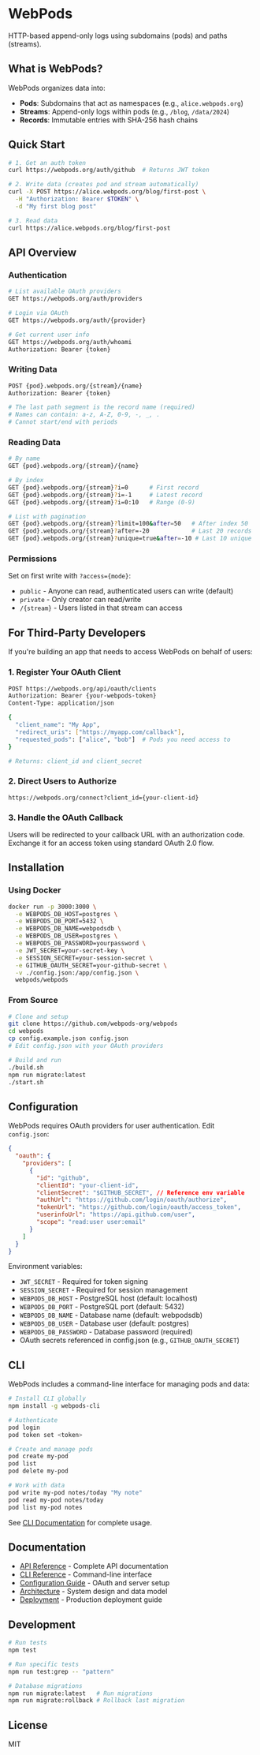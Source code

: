 # WebPods

HTTP-based append-only logs using subdomains (pods) and paths (streams).

## What is WebPods?

WebPods organizes data into:

- **Pods**: Subdomains that act as namespaces (e.g., `alice.webpods.org`)
- **Streams**: Append-only logs within pods (e.g., `/blog`, `/data/2024`)
- **Records**: Immutable entries with SHA-256 hash chains

## Quick Start

```bash
# 1. Get an auth token
curl https://webpods.org/auth/github  # Returns JWT token

# 2. Write data (creates pod and stream automatically)
curl -X POST https://alice.webpods.org/blog/first-post \
  -H "Authorization: Bearer $TOKEN" \
  -d "My first blog post"

# 3. Read data
curl https://alice.webpods.org/blog/first-post
```

## API Overview

### Authentication

```bash
# List available OAuth providers
GET https://webpods.org/auth/providers

# Login via OAuth
GET https://webpods.org/auth/{provider}

# Get current user info
GET https://webpods.org/auth/whoami
Authorization: Bearer {token}
```

### Writing Data

```bash
POST {pod}.webpods.org/{stream}/{name}
Authorization: Bearer {token}

# The last path segment is the record name (required)
# Names can contain: a-z, A-Z, 0-9, -, _, .
# Cannot start/end with periods
```

### Reading Data

```bash
# By name
GET {pod}.webpods.org/{stream}/{name}

# By index
GET {pod}.webpods.org/{stream}?i=0      # First record
GET {pod}.webpods.org/{stream}?i=-1     # Latest record
GET {pod}.webpods.org/{stream}?i=0:10   # Range (0-9)

# List with pagination
GET {pod}.webpods.org/{stream}?limit=100&after=50   # After index 50
GET {pod}.webpods.org/{stream}?after=-20            # Last 20 records
GET {pod}.webpods.org/{stream}?unique=true&after=-10 # Last 10 unique
```

### Permissions

Set on first write with `?access={mode}`:

- `public` - Anyone can read, authenticated users can write (default)
- `private` - Only creator can read/write
- `/{stream}` - Users listed in that stream can access

## For Third-Party Developers

If you're building an app that needs to access WebPods on behalf of users:

### 1. Register Your OAuth Client

```bash
POST https://webpods.org/api/oauth/clients
Authorization: Bearer {your-webpods-token}
Content-Type: application/json

{
  "client_name": "My App",
  "redirect_uris": ["https://myapp.com/callback"],
  "requested_pods": ["alice", "bob"]  # Pods you need access to
}

# Returns: client_id and client_secret
```

### 2. Direct Users to Authorize

```
https://webpods.org/connect?client_id={your-client-id}
```

### 3. Handle the OAuth Callback

Users will be redirected to your callback URL with an authorization code. Exchange it for an access token using standard OAuth 2.0 flow.

## Installation

### Using Docker

```bash
docker run -p 3000:3000 \
  -e WEBPODS_DB_HOST=postgres \
  -e WEBPODS_DB_PORT=5432 \
  -e WEBPODS_DB_NAME=webpodsdb \
  -e WEBPODS_DB_USER=postgres \
  -e WEBPODS_DB_PASSWORD=yourpassword \
  -e JWT_SECRET=your-secret-key \
  -e SESSION_SECRET=your-session-secret \
  -e GITHUB_OAUTH_SECRET=your-github-secret \
  -v ./config.json:/app/config.json \
  webpods/webpods
```

### From Source

```bash
# Clone and setup
git clone https://github.com/webpods-org/webpods
cd webpods
cp config.example.json config.json
# Edit config.json with your OAuth providers

# Build and run
./build.sh
npm run migrate:latest
./start.sh
```

## Configuration

WebPods requires OAuth providers for user authentication. Edit `config.json`:

```json
{
  "oauth": {
    "providers": [
      {
        "id": "github",
        "clientId": "your-client-id",
        "clientSecret": "$GITHUB_SECRET", // Reference env variable
        "authUrl": "https://github.com/login/oauth/authorize",
        "tokenUrl": "https://github.com/login/oauth/access_token",
        "userinfoUrl": "https://api.github.com/user",
        "scope": "read:user user:email"
      }
    ]
  }
}
```

Environment variables:

- `JWT_SECRET` - Required for token signing
- `SESSION_SECRET` - Required for session management
- `WEBPODS_DB_HOST` - PostgreSQL host (default: localhost)
- `WEBPODS_DB_PORT` - PostgreSQL port (default: 5432)
- `WEBPODS_DB_NAME` - Database name (default: webpodsdb)
- `WEBPODS_DB_USER` - Database user (default: postgres)
- `WEBPODS_DB_PASSWORD` - Database password (required)
- OAuth secrets referenced in config.json (e.g., `GITHUB_OAUTH_SECRET`)

## CLI

WebPods includes a command-line interface for managing pods and data:

```bash
# Install CLI globally
npm install -g webpods-cli

# Authenticate
pod login
pod token set <token>

# Create and manage pods
pod create my-pod
pod list
pod delete my-pod

# Work with data
pod write my-pod notes/today "My note"
pod read my-pod notes/today
pod list my-pod notes
```

See [CLI Documentation](node/packages/webpods-cli/README.md) for complete usage.

## Documentation

- [API Reference](docs/api.md) - Complete API documentation
- [CLI Reference](node/packages/webpods-cli/README.md) - Command-line interface
- [Configuration Guide](docs/configuration.md) - OAuth and server setup
- [Architecture](docs/architecture.md) - System design and data model
- [Deployment](docs/deployment.md) - Production deployment guide

## Development

```bash
# Run tests
npm test

# Run specific tests
npm run test:grep -- "pattern"

# Database migrations
npm run migrate:latest   # Run migrations
npm run migrate:rollback # Rollback last migration
```

## License

MIT
